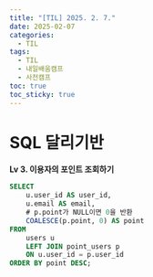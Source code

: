 ```yaml
---
title: "[TIL] 2025. 2. 7."
date: 2025-02-07
categories:
  - TIL
tags:
  - TIL
  - 내일배움캠프
  - 사전캠프
toc: true
toc_sticky: true
---
```

# SQL 달리기반

**Lv 3. 이용자의 포인트 조회하기**

```sql
SELECT 
	u.user_id AS user_id, 
	u.email AS email,
	# p.point가 NULL이면 0을 반환
	COALESCE(p.point, 0) AS point
FROM 
	users u
	LEFT JOIN point_users p
	ON u.user_id = p.user_id
ORDER BY point DESC;

```